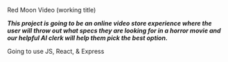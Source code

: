  Red Moon Video (working title)

***This project is going to be an online video store experience where the user will throw out what specs they are looking for in a horror movie and our helpful AI clerk will help them pick the best option.***

Going to use JS, React, & Express
